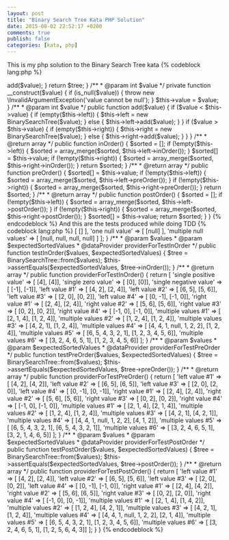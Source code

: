 ```yaml
---
layout: post
title: "Binary Search Tree Kata PHP Solution"
date: 2015-08-02 22:52:17 +0200
comments: true
publish: false
categories: [kata, php]
---
```

This is my php solution to the Binary Search Tree kata
{% codeblock lang:php %}

<?php


namespace Kata;


class BinarySearchTree
{

    /** @var int $value */
    private $value;

    /** @var BinarySearchTree $left */
    private $left;

    /** @var BinarySearchTree $right */
    private $right;

    /**
     * @param array $values
     * @return BinarySearchTree
     */
    public static function from($values)
    {
        $values = array_filter(
            $values,
            function ($val) {
                return !is_null($val);
            }
        );

        if (empty($values)) {
            throw new \InvalidArgumentException('values cannot be empty');
        }

        $tree = new BinarySearchTree(array_shift($values));
        foreach ($values as $value) {
            $tree->add($value);
        }

        return $tree;
    }

    /**
     * @param int $value
     */
    private function __construct($value)
    {
        if (is_null($value)) {
            throw new \InvalidArgumentException('value cannot be null');
        }
        $this->value = $value;
    }

    /**
     * @param int $value
     */
    public function add($value)
    {
        if ($value < $this->value) {
            if (empty($this->left)) {
                $this->left = new BinarySearchTree($value);
            } else {
                $this->left->add($value);
            }
        }

        if ($value > $this->value) {
            if (empty($this->right)) {
                $this->right = new BinarySearchTree($value);
            } else {
                $this->right->add($value);
            }
        }
    }

    /**
     * @return array
     */
    public function inOrder()
    {
        $sorted = [];
        if (!empty($this->left)) {
            $sorted = array_merge($sorted, $this->left->inOrder());
        }

        $sorted[] = $this->value;

        if (!empty($this->right)) {
            $sorted = array_merge($sorted, $this->right->inOrder());
        }
        return $sorted;
    }

    /**
     * @return array
     */
    public function preOrder()
    {
        $sorted[] = $this->value;

        if (!empty($this->left)) {
            $sorted = array_merge($sorted, $this->left->preOrder());
        }

        if (!empty($this->right)) {
            $sorted = array_merge($sorted, $this->right->preOrder());
        }
        return $sorted;

    }

    /**
     * @return array
     */
    public function postOrder()
    {
        $sorted = [];

        if (!empty($this->left)) {
            $sorted = array_merge($sorted, $this->left->postOrder());
        }

        if (!empty($this->right)) {
            $sorted = array_merge($sorted, $this->right->postOrder());
        }

        $sorted[] = $this->value;

        return $sorted;
    }
}

{% endcodeblock %}

And this are the tests produced while doing TDD
{% codeblock lang:php %}
<?php


namespace Kata;

use InvalidArgumentException;
use PHPUnit_Framework_TestCase as TestCase;

class BinarySearchTreeTest extends TestCase
{
    /**
     * @param int[] $values
     * @expectedException InvalidArgumentException
     * @expectedExceptionMessage values cannot be empty
     * @dataProvider fromWithEmptyArgumentsDataProvider
     */
    public function testFromWithEmptyArguments($values)
    {
        BinarySearchTree::from($values);
    }

    /**
     * @return array
     */
    public function fromWithEmptyArgumentsDataProvider()
    {
        return [
            'empty values' => [
                []
            ],
            'one null value' => [
                [null]
            ],
            'multiple null values' => [
                [null, null, null, null]
            ]
        ];
    }

    /**
     * @param $values
     * @param $expectedSortedValues
     * @dataProvider providerForTestInOrder
     */
    public function testInOrder($values, $expectedSortedValues)
    {
        $tree = BinarySearchTree::from($values);
        $this->assertEquals($expectedSortedValues, $tree->inOrder());
    }

    /**
     * @return array
     */
    public function providerForTestInOrder()
    {
        return [
            'single positive value' => [
                [4],
                [4]],
            'single zero value' => [
                [0],
                [0]],
            'single negative value' => [
                [-1],
                [-1]],
            'left value #1' => [
                [4, 2],
                [2, 4]],
            'left value #2' => [
                [6, 5],
                [5, 6]],
            'left value #3' => [
                [2, 0],
                [0, 2]],
            'left value #4' => [
                [0, -1],
                [-1, 0]],
            'right value #1' => [
                [2, 4],
                [2, 4]],
            'right value #2' => [
                [5, 6],
                [5, 6]],
            'right value #3' => [
                [0, 2],
                [0, 2]],
            'right value #4' => [
                [-1, 0],
                [-1, 0]],
            'multiple values #1' => [
                [2, 1, 4],
                [1, 2, 4]],
            'multiple values #2' => [
                [1, 2, 4],
                [1, 2, 4]],
            'multiple values #3' => [
                [4, 2, 1],
                [1, 2, 4]],
            'multiple values #4' => [
                [4, 4, 1, null, 1, 2, 2],
                [1, 2, 4]],
            'multiple values #5' => [
                [6, 5, 4, 3, 2, 1],
                [1, 2, 3, 4, 5, 6]],
            'multiple values #6' => [
                [3, 2, 4, 6, 5, 1],
                [1, 2, 3, 4, 5, 6]]
        ];
    }

    /**
     * @param $values
     * @param $expectedSortedValues
     * @dataProvider providerForTestPreOrder
     */
    public function testPreOrder($values, $expectedSortedValues)
    {
        $tree = BinarySearchTree::from($values);
        $this->assertEquals($expectedSortedValues, $tree->preOrder());
    }

    /**
     * @return array
     */
    public function providerForTestPreOrder()
    {
        return [
            'left value #1' => [
                [4, 2],
                [4, 2]],
            'left value #2' => [
                [6, 5],
                [6, 5]],
            'left value #3' => [
                [2, 0],
                [2, 0]],
            'left value #4' => [
                [0, -1],
                [0, -1]],
            'right value #1' => [
                [2, 4],
                [2, 4]],
            'right value #2' => [
                [5, 6],
                [5, 6]],
            'right value #3' => [
                [0, 2],
                [0, 2]],
            'right value #4' => [
                [-1, 0],
                [-1, 0]],
            'multiple values #1' => [
                [2, 1, 4],
                [2, 1, 4]],
            'multiple values #2' => [
                [1, 2, 4],
                [1, 2, 4]],
            'multiple values #3' => [
                [4, 2, 1],
                [4, 2, 1]],
            'multiple values #4' => [
                [4, 4, 1, null, 1, 2, 2],
                [4, 1, 2]],
            'multiple values #5' => [
                [6, 5, 4, 3, 2, 1],
                [6, 5, 4, 3, 2, 1]],
            'multiple values #6' => [
                [3, 2, 4, 6, 5, 1],
                [3, 2, 1, 4, 6, 5]]
        ];
    }

    /**
     * @param $values
     * @param $expectedSortedValues
     * @dataProvider providerForTestPostOrder
     */
    public function testPostOrder($values, $expectedSortedValues)
    {
        $tree = BinarySearchTree::from($values);
        $this->assertEquals($expectedSortedValues, $tree->postOrder());
    }

    /**
     * @return array
     */
    public function providerForTestPostOrder()
    {
        return [
            'left value #1' => [
                [4, 2],
                [2, 4]],
            'left value #2' => [
                [6, 5],
                [5, 6]],
            'left value #3' => [
                [2, 0],
                [0, 2]],
            'left value #4' => [
                [0, -1],
                [-1, 0]],
            'right value #1' => [
                [2, 4],
                [4, 2]],
            'right value #2' => [
                [5, 6],
                [6, 5]],
            'right value #3' => [
                [0, 2],
                [2, 0]],
            'right value #4' => [
                [-1, 0],
                [0, -1]],
            'multiple values #1' => [
                [2, 1, 4],
                [1, 4, 2]],
            'multiple values #2' => [
                [1, 2, 4],
                [4, 2, 1]],
            'multiple values #3' => [
                [4, 2, 1],
                [1, 2, 4]],
            'multiple values #4' => [
                [4, 4, 1, null, 1, 2, 2],
                [2, 1, 4]],
            'multiple values #5' => [
                [6, 5, 4, 3, 2, 1],
                [1, 2, 3, 4, 5, 6]],
            'multiple values #6' => [
                [3, 2, 4, 6, 5, 1],
                [1, 2, 5, 6, 4, 3]]
        ];
    }
}
{% endcodeblock %}
